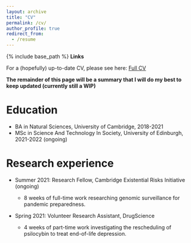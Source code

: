 ```yaml
---
layout: archive
title: "CV"
permalink: /cv/
author_profile: true
redirect_from:
  - /resume
---
```


{% include base_path %}
**Links**

For a (hopefully) up-to-date CV, please see here: [Full CV](https://docs.google.com/document/d/113rhVV6A4y7ox7r--CR_EeLmeXzqWglQHD9-91S5a2k/edit?usp=sharing)

**The remainder of this page will be a summary that I will do my best to keep updated (currently still a WIP)**

Education
======
* BA in Natural Sciences, University of Cambridge, 2018-2021
* MSc in Science And Technology In Society, University of Edinburgh, 2021-2022 (ongoing)

Research experience
======
* Summer 2021: Research Fellow, Cambridge Existential Risks Initiative (ongoing)
  * 8 weeks of full-time work researching genomic surveillance for pandemic preparedness.

* Spring 2021: Volunteer Research Assistant, DrugScience
  * 4 weeks of part-time work investigating the rescheduling of psilocybin to treat end-of-life depression.

<!--
Work experience
======
* Summer 2015: Research Assistant
  * Github University
  * Duties included: Tagging issues
  * Supervisor: Professor Git

* Fall 2015: Research Assistant
  * Github University
  * Duties included: Merging pull requests
  * Supervisor: Professor Hub
  
Skills
======
* Skill 1
* Skill 2
  * Sub-skill 2.1
  * Sub-skill 2.2
  * Sub-skill 2.3
* Skill 3

Publications
======
  <ul>{% for post in site.publications %}
    {% include archive-single-cv.html %}
  {% endfor %}</ul>
  
Talks
======
  <ul>{% for post in site.talks %}
    {% include archive-single-talk-cv.html %}
  {% endfor %}</ul>
  
Teaching
======
  <ul>{% for post in site.teaching %}
    {% include archive-single-cv.html %}
  {% endfor %}</ul>
  
Service and leadership
======
* Currently signed in to 43 different slack teams

--->
